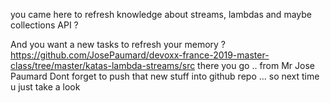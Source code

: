 you came here to refresh knowledge about streams, lambdas and maybe collections API ? 

And you want a new tasks to refresh your memory ?
https://github.com/JosePaumard/devoxx-france-2019-master-class/tree/master/katas-lambda-streams/src
there you go .. from Mr Jose Paumard
Dont forget to push that new stuff into github repo ... so next time u just take a look